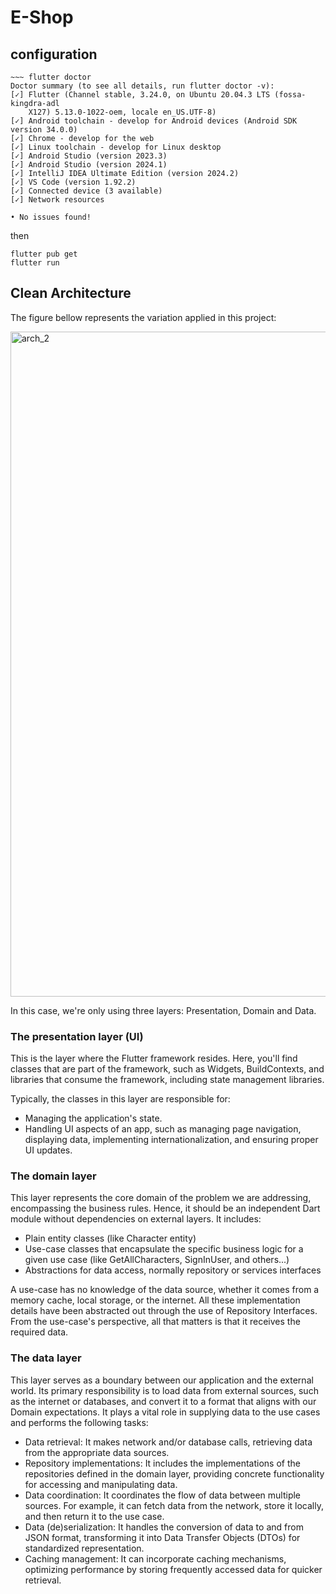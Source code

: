# E-Shop

## configuration

```
~~~ flutter doctor
Doctor summary (to see all details, run flutter doctor -v):
[✓] Flutter (Channel stable, 3.24.0, on Ubuntu 20.04.3 LTS (fossa-kingdra-adl
    X127) 5.13.0-1022-oem, locale en_US.UTF-8)
[✓] Android toolchain - develop for Android devices (Android SDK version 34.0.0)
[✓] Chrome - develop for the web
[✓] Linux toolchain - develop for Linux desktop
[✓] Android Studio (version 2023.3)
[✓] Android Studio (version 2024.1)
[✓] IntelliJ IDEA Ultimate Edition (version 2024.2)
[✓] VS Code (version 1.92.2)
[✓] Connected device (3 available)
[✓] Network resources

• No issues found!
```
then 
```
flutter pub get 
flutter run
```
## Clean Architecture 

The figure bellow represents the variation applied in this project:

<img width="1064" alt="arch_2" src="https://github.com/user-attachments/assets/8f890a6a-1bd5-4b8f-b01a-5381147937ac">

In this case, we're only using three layers: Presentation, Domain and Data.

### The presentation layer (UI)

This is the layer where the Flutter framework resides. Here, you'll find classes that are part of the framework, such as Widgets, BuildContexts, and libraries that consume the framework, including state management libraries.

Typically, the classes in this layer are responsible for:

- Managing the application's state.
- Handling UI aspects of an app, such as managing page navigation, displaying data, implementing internationalization, and ensuring proper UI updates.

### The domain layer

This layer represents the core domain of the problem we are addressing, encompassing the business rules. Hence, it should be an independent Dart module without dependencies on external layers. It includes:

- Plain entity classes (like Character entity)
- Use-case classes that encapsulate the specific business logic for a given use case (like GetAllCharacters, SignInUser, and others...)
- Abstractions for data access, normally repository or services interfaces

A use-case has no knowledge of the data source, whether it comes from a memory cache, local storage, or the internet. All these implementation details have been abstracted out through the use of Repository Interfaces. From the use-case's perspective, all that matters is that it receives the required data.

### The data layer

This layer serves as a boundary between our application and the external world. Its primary responsibility is to load data from external sources, such as the internet or databases, and convert it to a format that aligns with our Domain expectations. It plays a vital role in supplying data to the use cases and performs the following tasks:

- Data retrieval: It makes network and/or database calls, retrieving data from the appropriate data sources.
- Repository implementations: It includes the implementations of the repositories defined in the domain layer, providing concrete functionality for accessing and manipulating data.
- Data coordination: It coordinates the flow of data between multiple sources. For example, it can fetch data from the network, store it locally, and then return it to the use case.
- Data (de)serialization: It handles the conversion of data to and from JSON format, transforming it into Data Transfer Objects (DTOs) for standardized representation.
- Caching management: It can incorporate caching mechanisms, optimizing performance by storing frequently accessed data for quicker retrieval.

